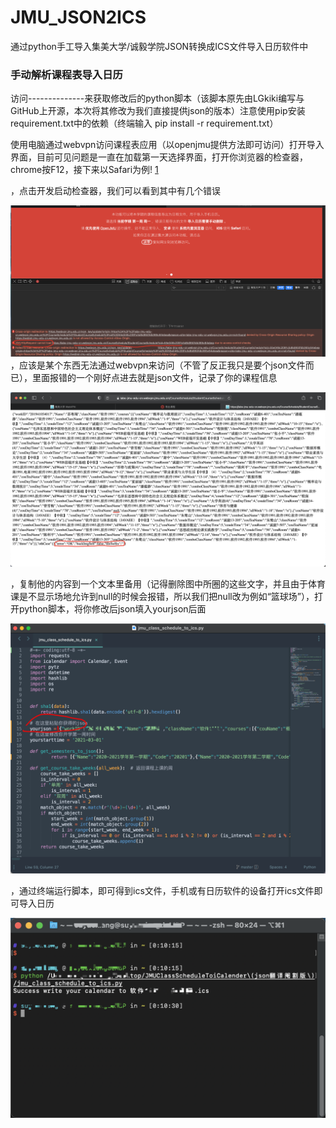 # JMU_JSON2ICS
通过python手工导入集美大学/诚毅学院JSON转换成ICS文件导入日历软件中
### 手动解析课程表导入日历

访问--------------来获取修改后的python脚本（该脚本原先由LGkiki编写与GitHub上开源，本次将其修改为我们直接提供json的版本）注意使用pip安装requirement.txt中的依赖（终端输入 pip install -r requirement.txt）

使用电脑通过webvpn访问课程表应用（以openjmu提供方法即可访问）打开导入界面，目前可见问题是一直在加载第一天选择界面，打开你浏览器的检查器，chrome按F12，接下来以Safari为例!
[1](/READEME.assets/1.png)

，点击开发启动检查器，我们可以看到其中有几个错误

![2](/READEME.assets/2.png)，应该是某个东西无法通过webvpn来访问（不管了反正我只是要个json文件而已），里面报错的一个刚好点进去就是json文件，记录了你的课程信息

![](/READEME.assets/3.png)

，复制他的内容到一个文本里备用（记得删除图中所圈的这些文字，并且由于体育课是不显示场地允许到null的时候会报错，所以我们把null改为例如“篮球场”），打开python脚本，将你修改后json填入yourjson后面

![](/READEME.assets/clip_image004.png)

，通过终端运行脚本，即可得到ics文件，手机或有日历软件的设备打开ics文件即可导入日历

![](/READEME.assets/clip_image005.png)

 
